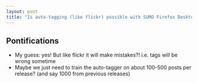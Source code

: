 ```yaml
---
layout: post
title: "Is auto-tagging (like flickr) possible with SUMO Firefox Desktop Support Forum posts?"
---
```


## Pontifications

* My guess: yes! But like flickr it will make mistakes?! i.e. tags will be wrong sometime
* Maybe we just need to train the auto-tagger on about 100-500 posts per release? (and say 1000 from previous releases)
	